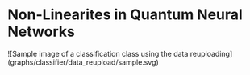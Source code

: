 # Non-Linearites in Quantum Neural Networks

![Sample image of a classification class using the data reuploading] (graphs/classifier/data_reupload/sample.svg)